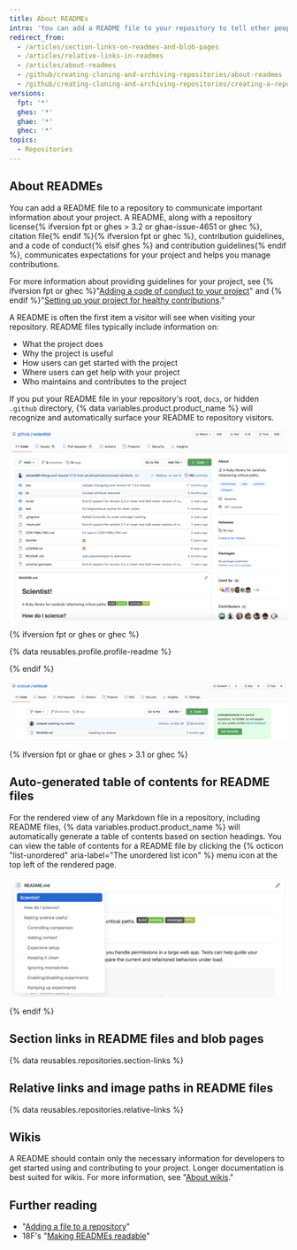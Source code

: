 ```yaml
---
title: About READMEs
intro: 'You can add a README file to your repository to tell other people why your project is useful, what they can do with your project, and how they can use it.'
redirect_from:
  - /articles/section-links-on-readmes-and-blob-pages
  - /articles/relative-links-in-readmes
  - /articles/about-readmes
  - /github/creating-cloning-and-archiving-repositories/about-readmes
  - /github/creating-cloning-and-archiving-repositories/creating-a-repository-on-github/about-readmes
versions:
  fpt: '*'
  ghes: '*'
  ghae: '*'
  ghec: '*'
topics:
  - Repositories
---
```

## About READMEs

You can add a README file to a repository to communicate important information about your project. A README, along with a repository license{% ifversion fpt or ghes > 3.2 or ghae-issue-4651 or ghec %}, citation file{% endif %}{% ifversion fpt or ghec %}, contribution guidelines, and a code of conduct{% elsif ghes %} and contribution guidelines{% endif %}, communicates expectations for your project and helps you manage contributions.

For more information about providing guidelines for your project, see {% ifversion fpt or ghec %}"[Adding a code of conduct to your project](/communities/setting-up-your-project-for-healthy-contributions/adding-a-code-of-conduct-to-your-project)" and {% endif %}"[Setting up your project for healthy contributions](/communities/setting-up-your-project-for-healthy-contributions)."

A README is often the first item a visitor will see when visiting your repository. README files typically include information on:
- What the project does
- Why the project is useful
- How users can get started with the project
- Where users can get help with your project
- Who maintains and contributes to the project

If you put your README file in your repository's root, `docs`, or hidden `.github` directory, {% data variables.product.product_name %} will recognize and automatically surface your README to repository visitors.

![Main page of the github/scientist repository and its README file](/assets/images/help/repository/repo-with-readme.png)

{% ifversion fpt or ghes or ghec %}

{% data reusables.profile.profile-readme %}

{% endif %}

![README file on your username/username repository](/assets/images/help/repository/username-repo-with-readme.png)

{% ifversion fpt or ghae or ghes > 3.1 or ghec %}

## Auto-generated table of contents for README files

For the rendered view of any Markdown file in a repository, including README files, {% data variables.product.product_name %} will automatically generate a table of contents based on section headings. You can view the table of contents for a README file by clicking the {% octicon "list-unordered" aria-label="The unordered list icon" %}  menu icon at the top left of the rendered page.

![README with automatically generated TOC](/assets/images/help/repository/readme-automatic-toc.png)

{% endif %}

## Section links in README files and blob pages

{% data reusables.repositories.section-links %}

## Relative links and image paths in README files

{% data reusables.repositories.relative-links %}

## Wikis

A README should contain only the necessary information for developers to get started using and contributing to your project. Longer documentation is best suited for wikis. For more information, see "[About wikis](/communities/documenting-your-project-with-wikis/about-wikis)."

## Further reading

- "[Adding a file to a repository](/articles/adding-a-file-to-a-repository)"
- 18F's "[Making READMEs readable](https://github.com/18F/open-source-guide/blob/18f-pages/pages/making-readmes-readable.md)"
